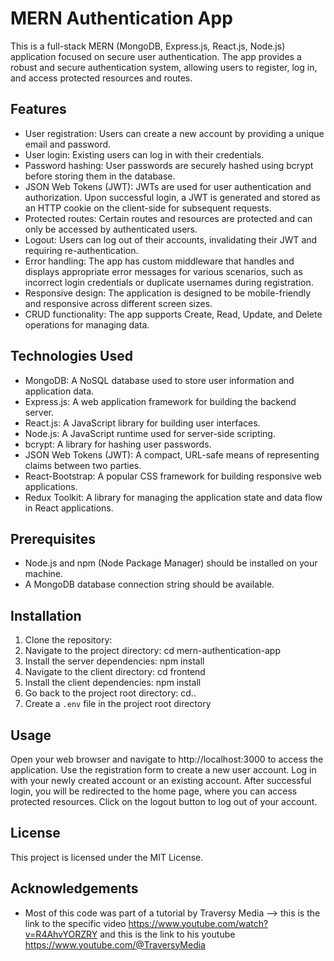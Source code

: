 # MERN Authentication App

This is a full-stack MERN (MongoDB, Express.js, React.js, Node.js) application focused on secure user authentication. The app provides a robust and secure authentication system, allowing users to register, log in, and access protected resources and routes.

## Features

- User registration: Users can create a new account by providing a unique email and password.
- User login: Existing users can log in with their credentials.
- Password hashing: User passwords are securely hashed using bcrypt before storing them in the database.
- JSON Web Tokens (JWT): JWTs are used for user authentication and authorization. Upon successful login, a JWT is generated and stored as an HTTP cookie on the client-side for subsequent requests.
- Protected routes: Certain routes and resources are protected and can only be accessed by authenticated users.
- Logout: Users can log out of their accounts, invalidating their JWT and requiring re-authentication.
- Error handling: The app has custom middleware that handles and displays appropriate error messages for various scenarios, such as incorrect login credentials or duplicate usernames during registration.
- Responsive design: The application is designed to be mobile-friendly and responsive across different screen sizes.
- CRUD functionality: The app supports Create, Read, Update, and Delete operations for managing data.

## Technologies Used

- MongoDB: A NoSQL database used to store user information and application data.
- Express.js: A web application framework for building the backend server.
- React.js: A JavaScript library for building user interfaces.
- Node.js: A JavaScript runtime used for server-side scripting.
- bcrypt: A library for hashing user passwords.
- JSON Web Tokens (JWT): A compact, URL-safe means of representing claims between two parties.
- React-Bootstrap: A popular CSS framework for building responsive web applications.
- Redux Toolkit: A library for managing the application state and data flow in React applications.

## Prerequisites

- Node.js and npm (Node Package Manager) should be installed on your machine.
- A MongoDB database connection string should be available.

## Installation

1. Clone the repository: 
2. Navigate to the project directory: cd mern-authentication-app
3. Install the server dependencies: npm install
4. Navigate to the client directory: cd frontend
5. Install the client dependencies: npm install
6. Go back to the project root directory: cd..
7. Create a `.env` file in the project root directory

## Usage

Open your web browser and navigate to http://localhost:3000 to access the application.
Use the registration form to create a new user account.
Log in with your newly created account or an existing account.
After successful login, you will be redirected to the home page, where you can access protected resources.
Click on the logout button to log out of your account.

## License
This project is licensed under the MIT License.

## Acknowledgements
- Most of this code was part of a tutorial by Traversy Media --> this is the link to the specific video https://www.youtube.com/watch?v=R4AhvYORZRY and this is the link to his youtube https://www.youtube.com/@TraversyMedia 
